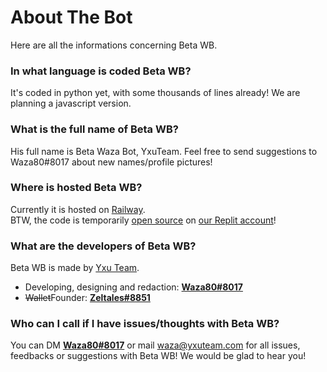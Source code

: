 # About The Bot

Here are all the informations concerning Beta WB.

### In what language is coded Beta WB?

It's coded in python yet, with some thousands of lines already! We are planning a javascript version.

### What is the full name of Beta WB?

His full name is Beta Waza Bot, YxuTeam. Feel free to send suggestions to Waza80#8017 about new names/profile pictures!

### Where is hosted Beta WB?

Currently it is hosted on [Railway](https://railway.app/).  
BTW, the code is temporarily [open source](https://replit.com:/@YxuTeam/BrokenProperGoal) on [our Replit account](https://replit.com:/@YxuTeam/)!

### What are the developers of Beta WB?

Beta WB is made by [Yxu Team](https://yxuteam.com).  
* Developing, designing and redaction: [**Waza80#8017**](https://waza.tk)
* ~~Wallet~~Founder: [**Zeltales#8851**](https://zeltales.com)

### Who can I call if I have issues/thoughts with Beta WB?

You can DM [**Waza80#8017**](https://waza.tk) or mail waza@yxuteam.com for all issues, feedbacks or suggestions with Beta WB! We would be glad to hear you!